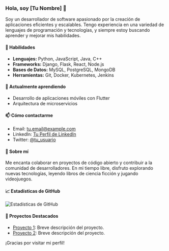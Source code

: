 ### Hola, soy [Tu Nombre] 👋

Soy un desarrollador de software apasionado por la creación de aplicaciones eficientes y escalables. Tengo experiencia en una variedad de lenguajes de programación y tecnologías, y siempre estoy buscando aprender y mejorar mis habilidades.

#### 🚀 Habilidades

- **Lenguajes:** Python, JavaScript, Java, C++
- **Frameworks:** Django, Flask, React, Node.js
- **Bases de Datos:** MySQL, PostgreSQL, MongoDB
- **Herramientas:** Git, Docker, Kubernetes, Jenkins

#### 🌱 Actualmente aprendiendo

- Desarrollo de aplicaciones móviles con Flutter
- Arquitectura de microservicios

#### 📫 Cómo contactarme

- Email: tu.email@example.com
- LinkedIn: [Tu Perfil de LinkedIn](https://www.linkedin.com/in/tu-perfil)
- Twitter: [@tu_usuario](https://twitter.com/tu_usuario)

#### 💬 Sobre mí

Me encanta colaborar en proyectos de código abierto y contribuir a la comunidad de desarrolladores. En mi tiempo libre, disfruto explorando nuevas tecnologías, leyendo libros de ciencia ficción y jugando videojuegos.

#### 📈 Estadísticas de GitHub

![Estadísticas de GitHub](https://github-readme-stats.vercel.app/api?username=tu_usuario&show_icons=true&theme=radical)

#### 🌟 Proyectos Destacados

- [Proyecto 1](https://github.com/tu_usuario/proyecto1): Breve descripción del proyecto.
- [Proyecto 2](https://github.com/tu_usuario/proyecto2): Breve descripción del proyecto.

¡Gracias por visitar mi perfil!
